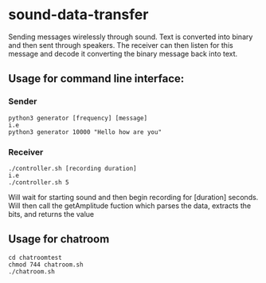 # sound-data-transfer

Sending messages wirelessly through sound. Text is converted into binary and then sent through speakers. 
The receiver can then listen for this message and decode it converting the binary message back into text. 

## Usage for command line interface:
### Sender
```
python3 generator [frequency] [message]
i.e 
python3 generator 10000 "Hello how are you"
```
### Receiver 
```
./controller.sh [recording duration]
i.e
./controller.sh 5
```
Will wait for starting sound and then begin recording for [duration] seconds.
Will then call the getAmplitude fuction which parses the data, extracts the bits, and returns the value

## Usage for chatroom
```
cd chatroomtest
chmod 744 chatroom.sh
./chatroom.sh
```
